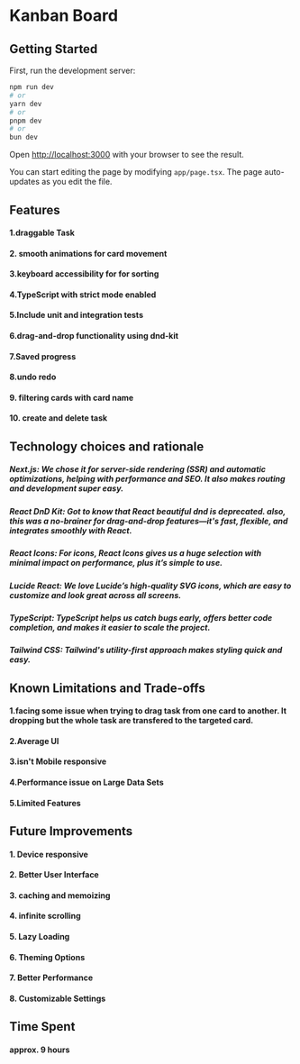 
# Kanban Board 

## Getting Started

First, run the development server:

```bash
npm run dev
# or
yarn dev
# or
pnpm dev
# or
bun dev
```

Open [http://localhost:3000](http://localhost:3000) with your browser to see the result.

You can start editing the page by modifying `app/page.tsx`. The page auto-updates as you edit the file.


## Features 

#### 1.draggable Task
#### 2. smooth animations for card movement
#### 3.keyboard accessibility for for sorting
#### 4.TypeScript with strict mode enabled
#### 5.Include unit and integration tests
#### 6.drag-and-drop functionality using dnd-kit
#### 7.Saved progress
#### 8.undo redo 
#### 9. filtering cards with card name 
#### 10. create and delete task 


##  Technology choices and rationale
##### Next.js: We chose it for server-side rendering (SSR) and automatic optimizations, helping with performance and SEO. It also makes routing and development super easy.
##### React DnD Kit: Got to know that React beautiful dnd is deprecated. also, this was a no-brainer for drag-and-drop features—it's fast, flexible, and integrates smoothly with React.
##### React Icons: For icons, React Icons gives us a huge selection with minimal impact on performance, plus it’s simple to use.
##### Lucide React: We love Lucide’s high-quality SVG icons, which are easy to customize and look great across all screens.
##### TypeScript: TypeScript helps us catch bugs early, offers better code completion, and makes it easier to scale the project.
##### Tailwind CSS: Tailwind's utility-first approach makes styling quick and easy.


## Known Limitations and Trade-offs
#### 1.facing some issue when trying to drag task from one card to another. It dropping but the whole task are transfered to the targeted card.
#### 2.Average UI 
#### 3.isn't Mobile responsive 
#### 4.Performance issue on Large Data Sets
#### 5.Limited Features

## Future Improvements

#### 1. Device responsive
#### 2. Better User Interface
#### 3. caching and memoizing
#### 4. infinite scrolling
#### 5. Lazy Loading
#### 6. Theming Options
#### 7. Better Performance
#### 8. Customizable Settings


## Time Spent 
#### approx. 9 hours
